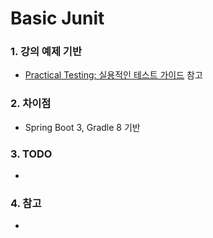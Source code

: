 # Basic Junit

### 1. 강의 예제 기반

- [Practical Testing: 실용적인 테스트 가이드](https://www.inflearn.com/course/practical-testing-%EC%8B%A4%EC%9A%A9%EC%A0%81%EC%9D%B8-%ED%85%8C%EC%8A%A4%ED%8A%B8-%EA%B0%80%EC%9D%B4%EB%93%9C "Practical Testing: 실용적인 테스트 가이드")
  참고

### 2. 차이점

- Spring Boot 3, Gradle 8 기반

### 3. TODO

-

### 4. 참고

- 
